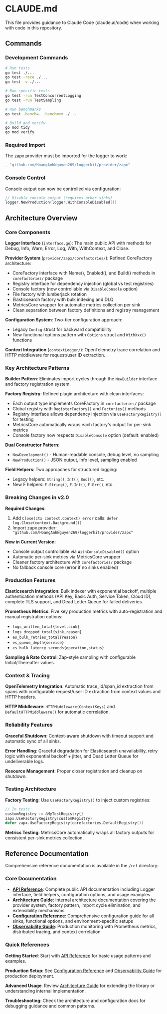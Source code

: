 # CLAUDE.md

This file provides guidance to Claude Code (claude.ai/code) when working with code in this repository.

## Commands

### Development Commands
```bash
# Run tests
go test ./...
go test -race ./...
go test -v ./...

# Run specific tests
go test -run TestConcurrentLogging
go test -run TestSampling

# Run benchmarks
go test -bench=. -benchmem ./...

# Build and verify
go mod tidy
go mod verify
```

### Required Import
The zapx provider must be imported for the logger to work:
```go
_ "github.com/HoangAnhNguyen269/loggerkit/provider/zapx"
```

### Console Control
Console output can now be controlled via configuration:
```go
// Disable console output (requires other sinks)
logger.NewProduction(logger.WithConsoleDisabled())
```

## Architecture Overview

### Core Components

**Logger Interface** (`interface.go`): The main public API with methods for Debug, Info, Warn, Error, Log, With, WithContext, and Close.

**Provider System** (`provider/zapx/corefactories/`): Refined CoreFactory architecture:
- CoreFactory interface with Name(), Enabled(), and Build() methods in `corefactories/` package
- Registry interface for dependency injection (global vs test registries)
- Console factory (now controllable via `DisableConsole` option)
- File factory with lumberjack rotation
- Elasticsearch factory with bulk indexing and DLQ
- MetricsCore wrapper for automatic metrics collection per sink
- Clean separation between factory definitions and registry management

**Configuration System**: Two-tier configuration approach:
- Legacy `Config` struct for backward compatibility
- New functional options pattern with `Options` struct and `WithXxx()` functions

**Context Integration** (`contextLogger/`): OpenTelemetry trace correlation and HTTP middleware for request/user ID extraction.

### Key Architecture Patterns

**Builder Pattern**: Eliminates import cycles through the `NewBuilder` interface and factory registration system.

**Factory Registry**: Refined plugin architecture with clean interfaces:
- Each output type implements CoreFactory in `corefactories/` package
- Global registry with `RegisterFactory()` and `Factories()` methods
- Registry interface allows dependency injection via `UseFactoryRegistry()` for testing
- MetricsCore automatically wraps each factory's output for per-sink metrics
- Console factory now respects `DisableConsole` option (default: enabled)

**Dual Constructor Pattern**: 
- `NewDevelopment()` - Human-readable console, debug level, no sampling
- `NewProduction()` - JSON output, info level, sampling enabled

**Field Helpers**: Two approaches for structured logging:
- Legacy helpers: `String()`, `Int()`, `Bool()`, etc.
- New F helpers: `F.String()`, `F.Int()`, `F.Err()`, etc.

### Breaking Changes in v2.0

**Required Changes**:
1. Add `Close(ctx context.Context) error` calls: `defer log.Close(context.Background())`
2. Import zapx provider: `_ "github.com/HoangAnhNguyen269/loggerkit/provider/zapx"`

**New in Current Version**:
- Console output controllable via `WithConsoleDisabled()` option
- Automatic per-sink metrics via MetricsCore wrapper
- Cleaner factory architecture with `corefactories/` package
- No fallback console core (error if no sinks enabled)

### Production Features

**Elasticsearch Integration**: Bulk indexer with exponential backoff, multiple authentication methods (API Key, Basic Auth, Service Token, Cloud ID), complete TLS support, and Dead Letter Queue for failed deliveries.

**Prometheus Metrics**: Five key production metrics with auto-registration and manual registration options:
- `logs_written_total{level,sink}` 
- `logs_dropped_total{sink,reason}`
- `es_bulk_retries_total{reason}`
- `es_queue_depth{service}`
- `es_bulk_latency_seconds{operation,status}`

**Sampling & Rate Control**: Zap-style sampling with configurable Initial/Thereafter values.

### Context & Tracing

**OpenTelemetry Integration**: Automatic trace_id/span_id extraction from spans with configurable request/user ID extraction from context values and HTTP headers.

**HTTP Middleware**: `HTTPMiddleware(ContextKeys)` and `DefaultHTTPMiddleware()` for automatic correlation.

### Reliability Features

**Graceful Shutdown**: Context-aware shutdown with timeout support and automatic sync of all sinks.

**Error Handling**: Graceful degradation for Elasticsearch unavailability, retry logic with exponential backoff + jitter, and Dead Letter Queue for undeliverable logs.

**Resource Management**: Proper closer registration and cleanup on shutdown.

### Testing Architecture

**Factory Testing**: Use `UseFactoryRegistry()` to inject custom registries:
```go
// In tests
customRegistry := &MyTestRegistry{}
zapx.UseFactoryRegistry(customRegistry)
defer zapx.UseFactoryRegistry(corefactories.DefaultRegistry())
```

**Metrics Testing**: MetricsCore automatically wraps all factory outputs for consistent per-sink metrics collection.

## Reference Documentation

Comprehensive reference documentation is available in the `/ref` directory:

### Core Documentation

- **[API Reference](ref/api-reference.md)**: Complete public API documentation including Logger interface, field helpers, configuration options, and usage examples
- **[Architecture Guide](ref/architecture.md)**: Internal architecture documentation covering the provider system, factory pattern, import cycle elimination, and extensibility mechanisms  
- **[Configuration Reference](ref/configuration.md)**: Comprehensive configuration guide for all sinks, functional options, and environment-specific setups
- **[Observability Guide](ref/observability.md)**: Production monitoring with Prometheus metrics, distributed tracing, and context correlation

### Quick References

**Getting Started**: Start with [API Reference](ref/api-reference.md) for basic usage patterns and examples.

**Production Setup**: See [Configuration Reference](ref/configuration.md) and [Observability Guide](ref/observability.md) for production deployment.

**Advanced Usage**: Review [Architecture Guide](ref/architecture.md) for extending the library or understanding internal implementation.

**Troubleshooting**: Check the architecture and configuration docs for debugging guidance and common patterns.